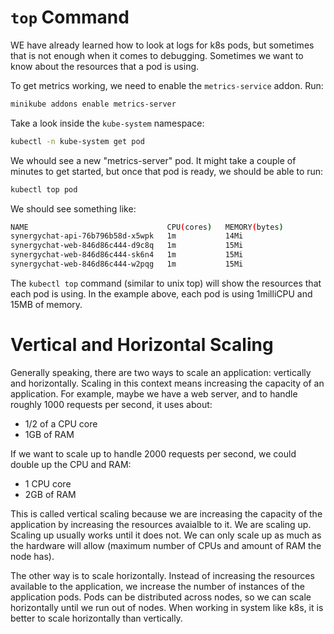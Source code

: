 # `top` Command

WE have already learned how to look at logs for k8s pods, but sometimes that is
not enough when it comes to debugging. Sometimes we want to know about the
resources that a pod is using.

To get metrics working, we need to enable the `metrics-service` addon. Run:

```bash
minikube addons enable metrics-server
```

Take a look inside the `kube-system` namespace:

```bash
kubectl -n kube-system get pod
```

We whould see a new "metrics-server" pod. It might take a couple of minutes to
get started, but once that pod is ready, we should be able to run:

```bash
kubectl top pod
```

We should see something like:

```bash
NAME                               CPU(cores)   MEMORY(bytes)   
synergychat-api-76b796b58d-x5wpk   1m           14Mi            
synergychat-web-846d86c444-d9c8q   1m           15Mi            
synergychat-web-846d86c444-sk6n4   1m           15Mi            
synergychat-web-846d86c444-w2pqg   1m           15Mi
```

The `kubectl top` command (similar to unix top) will show the resources that
each pod is using. In the example above, each pod is using 1milliCPU and 15MB of
memory.

# Vertical and Horizontal Scaling

Generally speaking, there are two ways to scale an application: vertically and
horizontally. Scaling in this context means increasing the capacity of an
application. For example, maybe we have a web server, and to handle roughly 1000
requests per second, it uses about:
- 1/2 of a CPU core
- 1GB of RAM

If we want to scale up to handle 2000 requests per second, we could double up
the CPU and RAM:
- 1 CPU core
- 2GB of RAM

This is called vertical scaling because we are increasing the capacity of the
application by increasing the resources avaialble to it. We are scaling up.
Scaling up usually works until it does not. We can only scale up as much as the
hardware will allow (maximum number of CPUs and amount of RAM the node has).

The other way is to scale horizontally. Instead of increasing the resources
available to the application, we increase the number of instances of the
application pods. Pods can be distributed across nodes, so we can scale
horizontally until we run out of nodes. When working in system like k8s, it is
better to scale horizontally than vertically.
